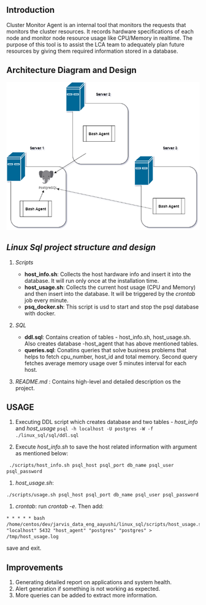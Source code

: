 
## Introduction
Cluster Monitor Agent is an internal tool that monitors the requests that monitors the cluster resources. It records hardware specifications of each node and monitor node resource usage like CPU/Memory in realtime. 
The purpose of this tool is to assist the LCA team to adequately plan future resources by giving them required information stored in a database.

## Architecture Diagram and Design
![LCA Architecture](./assets/Monitor_Agent_Architecture.png)

## _Linux Sql project structure and design_
1. *Scripts*
	* __host_info.sh__: Collects the host hardware info and insert it into the database. It will run only once at the installation time.
	* __host_usage.sh__: Collects the current host usage (CPU and Memory) and then insert into the database. It will be triggered by the _crontab_ job every minute.
	* __psq_docker.sh__: This script is usd to start and stop the psql database with docker.

1. *SQL* 
	* __ddl.sql__: Contains creation of tables - host_info.sh, host_usage.sh. Also creates database -host_agent that has above mentioned tables.
	* __queries.sql__: Conatins queries that solve business problems that helps to fetch cpu_number, host_id and total memory. Second query fetches average memory usage over 5 minutes interval for each host.

1. *README.md* : Contains high-level and detailed description os the project.

## __USAGE__

1. Executing DDL script which creates database and two tables - *host_info* and *host_usage*
`psql -h localhost -U postgres -W -f ./linux_sql/sql/ddl.sql`

1. Execute *host_info.sh* to save the host related information with argument as mentioned below:
```
 ./scripts/host_info.sh psql_host psql_port db_name psql_user psql_password
```
1. *host_usage.sh*: 
```
./scripts/usage.sh psql_host psql_port db_name psql_user psql_password
```
1. *crontab*: run *crontab -e*. Then add:
```
* * * * * bash /home/centos/dev/jarvis_data_eng_aayushi/linux_sql/scripts/host_usage.sh "localhost" 5432 "host_agent" "postgres" "postgres" > /tmp/host_usage.log
```
save and exit.

## **Improvements**
1. Generating detailed report on applications and system health.
1. Alert generation if something is not working as expected.
1. More queries can be added to extract more information. 



